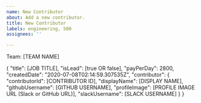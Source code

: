 ```yaml
---
name: New Contributor
about: Add a new contributor.
title: New Contributor
labels: engineering, 500
assignees: ''

---
```


Team: [TEAM NAME]

{
  "title": [JOB TITLE],
  "isLead": [true OR false],
  "payPerDay": 2800,
  "createdDate": "2020-07-08T02:14:59.307535Z",
  "contributor": {
    "contributorId": [CONTRIBUTOR ID],
    "displayName": [DISPLAY NAME],
    "githubUsername": [GITHUB USERNAME],
    "profileImage": [PROFILE IMAGE URL (Slack or GitHub URL)],
    "slackUsername": [SLACK USERNAME]
  }
}
